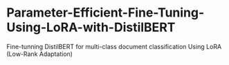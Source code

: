# Parameter-Efficient-Fine-Tuning-Using-LoRA-with-DistilBERT
Fine-tunning DistilBERT for multi-class document classification Using LoRA (Low-Rank Adaptation)
